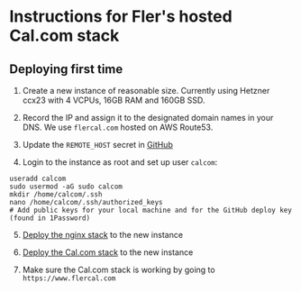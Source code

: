 # Instructions for Fler's hosted Cal.com stack

## Deploying first time

1. Create a new instance of reasonable size. Currently using Hetzner ccx23 with 4 VCPUs, 16GB RAM and 160GB SSD. 

1. Record the IP and assign it to the designated domain names in your DNS. We use `flercal.com` hosted on AWS Route53.

1. Update the `REMOTE_HOST` secret in [GitHub](https://github.com/getfler/cal.com-docker/settings/secrets/actions)

1. Login to the instance as root and set up user `calcom`:

```
useradd calcom
sudo usermod -aG sudo calcom
mkdir /home/calcom/.ssh
nano /home/calcom/.ssh/authorized_keys
# Add public keys for your local machine and for the GitHub deploy key (found in 1Password)
```

5. [Deploy the nginx stack](https://github.com/getfler/cal.com-docker/actions/workflows/nginx-proxy.yaml) to the new instance

1. [Deploy the Cal.com stack](https://github.com/getfler/cal.com-docker/actions/workflows/deploy-to-dev.yaml) to the new instance

1. Make sure the Cal.com stack is working by going to `https://www.flercal.com`
